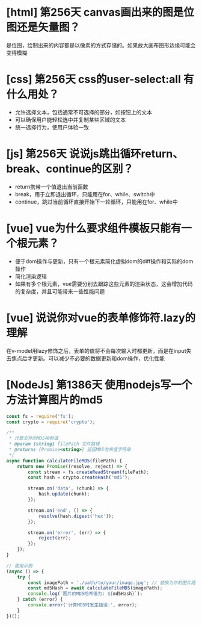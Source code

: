 # [html] 第256天 canvas画出来的图是位图还是矢量图？

是位图，绘制出来的内容都是以像素的方式存储的。如果放大画布图形边缘可能会变得模糊

# [css] 第256天 css的user-select:all 有什么用处？

- 允许选择文本，包括通常不可选择的部分，如按钮上的文本
- 可以确保用户能轻松选中并复制某些区域的文本
- 统一选择行为，使用户体验一致

# [js] 第256天 说说js跳出循环return、break、continue的区别？

- return携带一个值退出当前函数
- break，用于立即退出循环，只能用在for、while、switch中
- continue，跳过当前循环直接开始下一轮循环，只能用在for、while中

# [vue] vue为什么要求组件模板只能有一个根元素？

- 便于dom操作与更新，只有一个根元素简化虚拟dom的diff操作和实际的dom操作
- 简化渲染逻辑
- 如果有多个根元素，vue需要分别去跟踪这些元素的渲染状态，这会增加代码的复杂度，并且可能带来一些性能问题

# [vue] 说说你对vue的表单修饰符.lazy的理解

在v-model用lazy修饰之后，表单的值将不会每次输入时都更新，而是在input失去焦点后才更新。可以减少不必要的数据更新和dom操作，优化性能

# [NodeJs] 第1386天 使用nodejs写一个方法计算图片的md5

```javascript
const fs = require('fs');
const crypto = require('crypto');

/**
 * 计算文件的MD5哈希值
 * @param {string} filePath 文件路径
 * @returns {Promise<string>} 返回MD5哈希值字符串
 */
async function calculateFileMD5(filePath) {
    return new Promise((resolve, reject) => {
        const stream = fs.createReadStream(filePath);
        const hash = crypto.createHash('md5');

        stream.on('data', (chunk) => {
            hash.update(chunk);
        });

        stream.on('end', () => {
            resolve(hash.digest('hex'));
        });

        stream.on('error', (err) => {
            reject(err);
        });
    });
}

// 使用示例
(async () => {
    try {
        const imagePath = './path/to/your/image.jpg'; // 替换为你的图片路径
        const md5Hash = await calculateFileMD5(imagePath);
        console.log(`图片的MD5哈希值为: ${md5Hash}`);
    } catch (error) {
        console.error('计算MD5时发生错误:', error);
    }
})();

```
